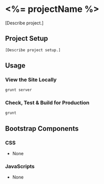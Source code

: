 # <%= projectName %>

[Describe project.]

## Project Setup

````bash
[Describe project setup.]
````

## Usage

### View the Site Locally
````bash
grunt server
````

### Check, Test & Build for Production
````bash
grunt
````

## Bootstrap Components

### CSS
- None

### JavaScripts
- None
